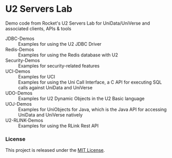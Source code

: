 U2 Servers Lab
==============

Demo code from Rocket's U2 Servers Lab for UniData/UniVerse and associated clients, APIs &amp; tools

<dl>
<dt>JDBC-Demos</dt>
<dd>Examples for using the U2 JDBC Driver</dd>
<dt>Redis-Demos</dt>
<dd>Examples for using the Redis database with U2</dd>
<dt>Security-Demos</dt>
<dd>Examples for security-related features</dd>
<dt>UCI-Demos</dt>
<dd>Examples for UCI</dd>
<dd>Examples for using the Uni Call Interface, a C API for executing SQL calls against UniData and UniVerse</dd>
<dt>UDO-Demos</dt>
<dd>Examples for U2 Dynamic Objects in the U2 Basic language</dd>
<dt>UOJ-Demos</dt>
<dd>Examples for UniObjects for Java, which is the Java API for accessing UniData and UniVerse natively</dd>
<dt>U2-RLINK-Demos</dt>
<dd>Examples for using the RLink Rest API</dd>
</dl>

### License

This project is released under the [MIT License](http://www.opensource.org/licenses/MIT).
